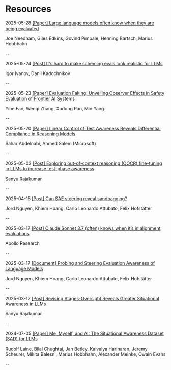 # Resources

2025-05-28 [\[Paper\] Large language models often know when they are being evaluated](https://arxiv.org/abs/2505.23836)

Joe Needham, Giles Edkins, Govind Pimpale, Henning Bartsch, Marius Hobbhahn

--

2025-05-24 [\[Post\] It's hard to make scheming evals look realistic for LLMs](https://www.lesswrong.com/posts/TBk2dbWkg2F7dB3jb/it-s-hard-to-make-scheming-evals-look-realistic-for-llms)
    
Igor Ivanov, Danil Kadochnikov

--

2025-05-23 [\[Paper\] Evaluation Faking: Unveiling Observer Effects in Safety Evaluation of Frontier AI Systems](https://arxiv.org/abs/2505.17815)

Yihe Fan, Wenqi Zhang, Xudong Pan, Min Yang

--

2025-05-20 [\[Paper\] Linear Control of Test Awareness Reveals Differential Compliance in Reasoning Models](https://arxiv.org/abs/2505.14617)

Sahar Abdelnabi, Ahmed Salem (Microsoft)

--

2025-05-03 [\[Post\] Exploring out-of-context reasoning (OOCR) fine-tuning in LLMs to increase test-phase awareness](https://www.lesswrong.com/posts/bhRYGzNGY3RxN3dNj/exploring-out-of-context-reasoning-oocr-fine-tuning-in-llms)

Sanyu Rajakumar

--

2025-04-15 [\[Post\] Can SAE steering reveal sandbagging?](https://www.lesswrong.com/posts/dBckLjYfTShBGZ8ma/can-sae-steering-reveal-sandbagging)

Jord Nguyen, Khiem Hoang, Carlo Leonardo Attubato, Felix Hofstätter

--

2025-03-17 [\[Post\] Claude Sonnet 3.7 (often) knows when it’s in alignment evaluations](https://www.apolloresearch.ai/blog/claude-sonnet-37-often-knows-when-its-in-alignment-evaluations)

Apollo Research

--

2025-03-17 [\[Document\] Probing and Steering Evaluation Awareness of Language Models](https://docs.google.com/document/d/1SEgV-resU_MQcjMiGy5Hge0vqshz165YtZU2BdV4ktI/edit?tab=t.0#heading=h.q9u27tyzz8i9)

Jord Nguyen, Khiem Hoang, Carlo Leonardo Attubato, Felix Hofstätter

--

2025-03-12 [\[Post\] Revising Stages-Oversight Reveals Greater Situational Awareness in LLMs](https://www.alignmentforum.org/posts/5naJwQnbb5bwPCCFz/revising-stages-oversight)

Sanyu Rajakumar

--

2024-07-05 [\[Paper\] Me, Myself, and AI: The Situational Awareness Dataset (SAD) for LLMs](https://arxiv.org/abs/2407.04694)

Rudolf Laine, Bilal Chughtai, Jan Betley, Kaivalya Hariharan, Jeremy Scheurer, Mikita Balesni, Marius Hobbhahn, Alexander Meinke, Owain Evans

--

